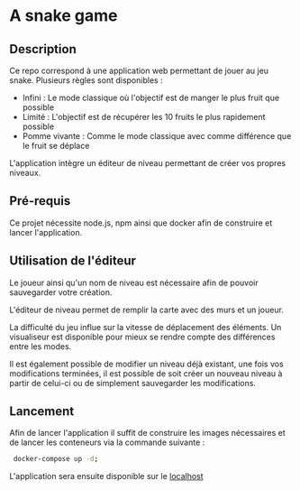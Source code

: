 # A snake game

## Description

Ce repo correspond à une application web permettant de jouer au jeu snake.
Plusieurs règles sont disponibles :

- Infini : Le mode classique où l'objectif est de manger le plus fruit que possible
- Limité : L'objectif est de récupérer les 10 fruits le plus rapidement possible
- Pomme vivante : Comme le mode classique avec comme différence que le fruit se déplace

L'application intègre un éditeur de niveau permettant de créer vos propres niveaux.

## Pré-requis

Ce projet nécessite node.js, npm ainsi que docker afin de construire et lancer l'application.

## Utilisation de l'éditeur

Le joueur ainsi qu'un nom de niveau est nécessaire afin de pouvoir sauvegarder votre création.

L'éditeur de niveau permet de remplir la carte avec des murs et un joueur.

La difficulté du jeu influe sur la vitesse de déplacement des éléments. Un visualiseur est
disponible pour mieux se rendre compte des différences entre les modes.

Il est également possible de modifier un niveau déjà existant, une fois vos modifications
terminées, il est possible de soit créer un nouveau niveau à partir de celui-ci ou de simplement sauvegarder
les modifications.

## Lancement

Afin de lancer l'application il suffit de construire les images nécessaires et de lancer les conteneurs via la commande suivante :

```bash
 docker-compose up -d;
```

L'application sera ensuite disponible sur le [localhost](http://localhost:80)
